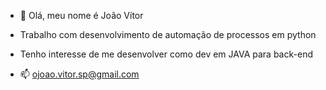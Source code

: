 - 👋 Olá, meu nome é João Vítor
-  Trabalho com desenvolvimento de automação de processos em python
-  Tenho interesse de me desenvolver como dev em JAVA para back-end 




- 📫 ojoao.vitor.sp@gmail.com

<!---
OJoaoSP/OJoaoSP is a ✨ special ✨ repository because its `README.md` (this file) appears on your GitHub profile.
You can click the Preview link to take a look at your changes.
--->
